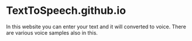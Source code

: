 # TextToSpeech.github.io
In this website you can enter your text and it will converted to voice. There are various voice samples also in this.
